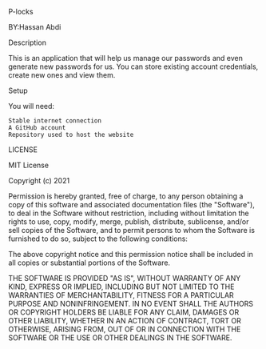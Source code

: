 P-locks


 BY:Hassan Abdi
 
 
 Description
   
   This is an application that will help us manage our passwords and even generate new passwords for us. You can store existing account credentials, create new ones and view them.
 
 
Setup

You will need:

    Stable internet connection
    A GitHub account
    Repository used to host the website
    
    
    
LICENSE 

MIT License

Copyright (c) 2021

Permission is hereby granted, free of charge, to any person obtaining a copy of this software and associated documentation files (the "Software"), to deal in the Software without restriction, including without limitation the rights to use, copy, modify, merge, publish, distribute, sublicense, and/or sell copies of the Software, and to permit persons to whom the Software is furnished to do so, subject to the following conditions:

The above copyright notice and this permission notice shall be included in all copies or substantial portions of the Software.

THE SOFTWARE IS PROVIDED "AS IS", WITHOUT WARRANTY OF ANY KIND, EXPRESS OR IMPLIED, INCLUDING BUT NOT LIMITED TO THE WARRANTIES OF MERCHANTABILITY, FITNESS FOR A PARTICULAR PURPOSE AND NONINFRINGEMENT. IN NO EVENT SHALL THE AUTHORS OR COPYRIGHT HOLDERS BE LIABLE FOR ANY CLAIM, DAMAGES OR OTHER LIABILITY, WHETHER IN AN ACTION OF CONTRACT, TORT OR OTHERWISE, ARISING FROM, OUT OF OR IN CONNECTION WITH THE SOFTWARE OR THE USE OR OTHER DEALINGS IN THE SOFTWARE.

